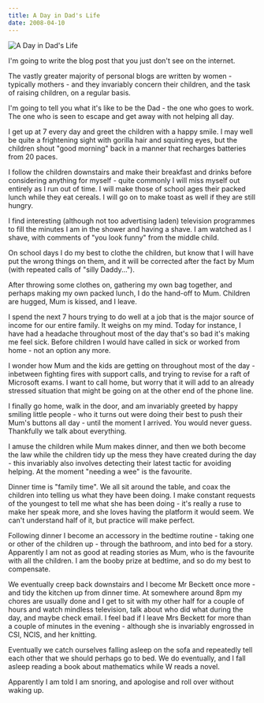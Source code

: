 ```yaml
---
title: A Day in Dad's Life
date: 2008-04-10
---
```


![A Day in Dad's Life](https://source.unsplash.com/0gkw_9fy0eQ/1600x900)

I'm going to write the blog post that you just don't see on the internet.

The vastly greater majority of personal blogs are written by women - typically mothers - and they invariably concern their children, and the task of raising children, on a regular basis.

I'm going to tell you what it's like to be the Dad - the one who goes to work. The one who is seen to escape and get away with not helping all day.

I get up at 7 every day and greet the children with a happy smile. I may well be quite a frightening sight with gorilla hair and squinting eyes, but the children shout "good morning" back in a manner that recharges batteries from 20 paces.

I follow the children downstairs and make their breakfast and drinks before considering anything for myself - quite commonly I will miss myself out entirely as I run out of time. I will make those of school ages their packed lunch while they eat cereals. I will go on to make toast as well if they are still hungry.

I find interesting (although not too advertising laden) television programmes to fill the minutes I am in the shower and having a shave. I am watched as I shave, with comments of "you look funny" from the middle child.

On school days I do my best to clothe the children, but know that I will have put the wrong things on them, and it will be corrected after the fact by Mum (with repeated calls of "silly Daddy...").

After throwing some clothes on, gathering my own bag together, and perhaps making my own packed lunch, I do the hand-off to Mum. Children are hugged, Mum is kissed, and I leave.

I spend the next 7 hours trying to do well at a job that is the major source of income for our entire family. It weighs on my mind. Today for instance, I have had a headache throughout most of the day that's so bad it's making me feel sick. Before children I would have called in sick or worked from home - not an option any more.

I wonder how Mum and the kids are getting on throughout most of the day - inbetween fighting fires with support calls, and trying to revise for a raft of Microsoft exams. I want to call home, but worry that it will add to an already stressed situation that might be going on at the other end of the phone line.

I finally go home, walk in the door, and am invariably greeted by happy smiling little people - who it turns out were doing their best to push their Mum's buttons all day - until the moment I arrived. You would never guess. Thankfully we talk about everything.

I amuse the children while Mum makes dinner, and then we both become the law while the children tidy up the mess they have created during the day - this invariably also involves detecting their latest tactic for avoiding helping. At the moment "needing a wee" is the favourite.

Dinner time is "family time". We all sit around the table, and coax the children into telling us what they have been doing. I make constant requests of the youngest to tell me what she has been doing - it's really a ruse to make her speak more, and she loves having the platform it would seem. We can't understand half of it, but practice will make perfect.

Following dinner I become an accessory in the bedtime routine - taking one or other of the children up - through the bathroom, and into bed for a story. Apparently I am not as good at reading stories as Mum, who is the favourite with all the children. I am the booby prize at bedtime, and so do my best to compensate.

We eventually creep back downstairs and I become Mr Beckett once more - and tidy the kitchen up from dinner time. At somewhere around 8pm my chores are usually done and I get to sit with my other half for a couple of hours and watch mindless television, talk about who did what during the day, and maybe check email. I feel bad if I leave Mrs Beckett for more than a couple of minutes in the evening - although she is invariably engrossed in CSI, NCIS, and her knitting.

Eventually we catch ourselves falling asleep on the sofa and repeatedly tell each other that we should perhaps go to bed. We do eventually, and I fall asleep reading a book about mathematics while W reads a novel.

Apparently I am told I am snoring, and apologise and roll over without waking up.